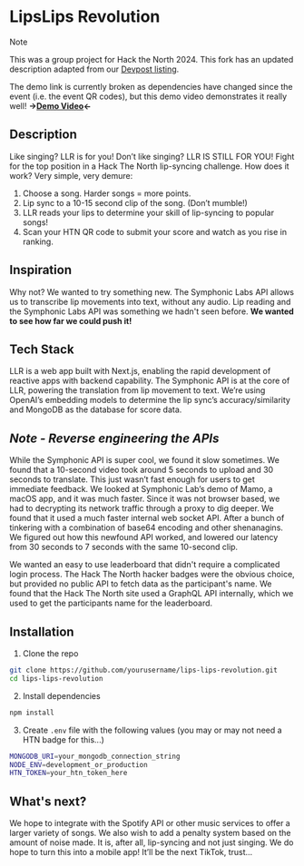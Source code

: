 # LipsLips Revolution
> [!NOTE]  
> This was a group project for Hack the North 2024. This fork has an updated description adapted from our [Devpost listing](https://devpost.com/software/lipslips-revolution). 

The demo link is currently broken as dependencies have changed since the event (i.e. the event QR codes), but this demo video demonstrates it really well!
**→[Demo Video](https://youtu.be/C_vZ8xYM-pw)←**

## Description
Like singing? LLR is for you! Don’t like singing? LLR IS STILL FOR YOU! Fight for the top position in a Hack The North lip-syncing challenge. How does it work? Very simple, very demure:

1. Choose a song. Harder songs = more points.
2. Lip sync to a 10-15 second clip of the song. (Don’t mumble!)
3. LLR reads your lips to determine your skill of lip-syncing to popular songs!
4. Scan your HTN QR code to submit your score and watch as you rise in ranking.

## Inspiration
Why not? We wanted to try something new. The Symphonic Labs API allows us to transcribe lip movements into text, without any audio. Lip reading and the Symphonic Labs API was something we hadn't seen before. **We wanted to see how far we could push it!**

## Tech Stack
LLR is a web app built with Next.js, enabling the rapid development of reactive apps with backend capability. The Symphonic API is at the core of LLR, powering the translation from lip movement to text. We’re using OpenAI’s embedding models to determine the lip sync’s accuracy/similarity and MongoDB as the database for score data.

## *Note - Reverse engineering the APIs*
While the Symphonic API is super cool, we found it slow sometimes. We found that a 10-second video took around 5 seconds to upload and 30 seconds to translate. This just wasn’t fast enough for users to get immediate feedback. We looked at Symphonic Lab’s demo of Mamo, a macOS app, and it was much faster. Since it was not browser based, we had to decrypting its network traffic through a proxy to dig deeper. We found that it used a much faster internal web socket API. After a bunch of tinkering with a combination of base64 encoding and other shenanagins. We figured out how this newfound API worked, and lowered our latency from 30 seconds to 7 seconds with the same 10-second clip.

We wanted an easy to use leaderboard that didn't require a complicated login process. The Hack The North hacker badges were the obvious choice, but provided no public API to fetch data as the participant's name. We found that the Hack The North site used a GraphQL API internally, which we used to get the participants name for the leaderboard.

## Installation
1. Clone the repo
```bash
git clone https://github.com/yourusername/lips-lips-revolution.git
cd lips-lips-revolution
```
2. Install dependencies
```bash
npm install
```
3. Create `.env` file with the following values (you may or may not need a HTN badge for this...)
```bash
MONGODB_URI=your_mongodb_connection_string
NODE_ENV=development_or_production
HTN_TOKEN=your_htn_token_here
```

## What's next?
We hope to integrate with the Spotify API or other music services to offer a larger variety of songs. We also wish to add a penalty system based on the amount of noise made. It is, after all, lip-syncing and not just singing. We do hope to turn this into a mobile app! It’ll be the next TikTok, trust…
